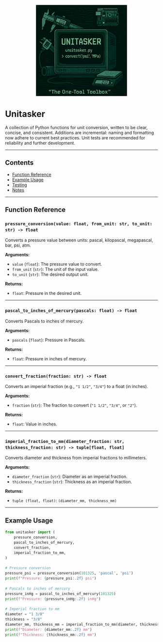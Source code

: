 <div align="center">
  <img src="assets/unitasker_logo.png" alt="Unitasker Logo" width="300">
</div>

# Unitasker

A collection of Python functions for unit conversion, written to be clear, concise, and consistent. Additions are incremental: naming and formatting now adhere to current best practices. Unit tests are recommended for reliability and further development.

---

## Contents

- <a href="#function-reference" target="_blank" rel="noopener noreferrer" class="text-blue-500 hover:underline">Function Reference</a>
- <a href="#example-usage" target="_blank" rel="noopener noreferrer" class="text-blue-500 hover:underline">Example Usage</a>
- <a href="#testing" target="_blank" rel="noopener noreferrer" class="text-blue-500 hover:underline">Testing</a>
- <a href="#notes" target="_blank" rel="noopener noreferrer" class="text-blue-500 hover:underline">Notes</a>

---

## Function Reference

### `pressure_conversion(value: float, from_unit: str, to_unit: str) -> float`

Converts a pressure value between units: pascal, kilopascal, megapascal, bar, psi, atm.

**Arguments:**
- `value` (`float`): The pressure value to convert.
- `from_unit` (`str`): The unit of the input value.
- `to_unit` (`str`): The desired output unit.

**Returns:**  
- `float`: Pressure in the desired unit.

---

### `pascal_to_inches_of_mercury(pascals: float) -> float`

Converts Pascals to inches of mercury.

**Arguments:**  
- `pascals` (`float`): Pressure in Pascals.

**Returns:**  
- `float`: Pressure in inches of mercury.

---

### `convert_fraction(fraction: str) -> float`

Converts an imperial fraction (e.g., `"1 1/2"`, `"3/4"`) to a float (in inches).

**Arguments:**
- `fraction` (`str`): The fraction to convert (`"1 1/2"`, `"3/4"`, or `"2"`).

**Returns:**
- `float`: Value in inches.

---

### `imperial_fraction_to_mm(diameter_fraction: str, thickness_fraction: str) -> tuple[float, float]`

Converts diameter and thickness from imperial fractions to millimeters.

**Arguments:**
- `diameter_fraction` (`str`): Diameter as an imperial fraction.
- `thickness_fraction` (`str`): Thickness as an imperial fraction.

**Returns:**
- `tuple (float, float)`: `(diameter_mm, thickness_mm)`

---

## Example Usage

```python
from unitasker import (
    pressure_conversion,
    pascal_to_inches_of_mercury,
    convert_fraction,
    imperial_fraction_to_mm,
)

# Pressure conversion
pressure_psi = pressure_conversion(101325, 'pascal', 'psi')
print(f"Pressure: {pressure_psi:.2f} psi")

# Pascals to inches of mercury
pressure_inHg = pascal_to_inches_of_mercury(101325)
print(f"Pressure: {pressure_inHg:.2f} inHg")

# Imperial fraction to mm
diameter = "1 3/8"
thickness = "3/8"
diameter_mm, thickness_mm = imperial_fraction_to_mm(diameter, thickness)
print(f"Diameter: {diameter_mm:.2f} mm")
print(f"Thickness: {thickness_mm:.2f} mm")